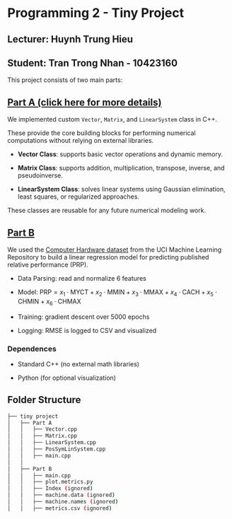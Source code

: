 # Programming 2 - Tiny Project
## Lecturer: Huynh Trung Hieu
## Student: Tran Trong Nhan - 10423160
This project consists of two main parts:
## [Part A (click here for more details)](./Part%20A/README.md)
We implemented custom `Vector`, `Matrix`, and `LinearSystem` class in C++.

These provide the core building blocks for performing numerical computations without relying on external libraries.

- **Vector Class**: supports basic vector operations and dynamic memory.

- **Matrix Class**: supports addition, multiplication, transpose, inverse, and pseudoinverse.

- **LinearSystem Class**: solves linear systems using Gaussian elimination, least squares, or regularized approaches.

These classes are reusable for any future numerical modeling work.

## [Part B](./Part%20B/README.md)
We used the [Computer Hardware dataset](https://archive.ics.uci.edu/dataset/29/computer+hardware) from the UCI Machine Learning Repository to build a linear regression model for predicting published relative performance (PRP).

- Data Parsing: read and normalize 6 features

- Model: $\text{PRP} = x_1 \cdot \text{MYCT} + x_2 \cdot \text{MMIN} + x_3 \cdot \text{MMAX} + x_4 \cdot \text{CACH} + x_5 \cdot \text{CHMIN} + x_6 \cdot \text{CHMAX}$

- Training: gradient descent over 5000 epochs

- Logging: RMSE is logged to CSV and visualized

### Dependences
- Standard C++ (no external math libraries)

- Python (for optional visualization)

## Folder Structure
```bash
├── tiny project
│   ├── Part A
│   │   ├── Vector.cpp
│   │   ├── Matrix.cpp
│   │   ├── LinearSystem.cpp
│   │   ├── PosSymLinSystem.cpp
│   │   ├── main.cpp
│   │
│   ├── Part B
│   │   ├── main.cpp
│   │   ├── plot.metrics.py
│   │   ├── Index (ignored)
│   │   ├── machine.data (ignored)
│   │   ├── machine.names (ignored)
│   │   ├── metrics.csv (ignored)
```

